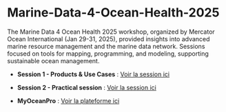 # Marine-Data-4-Ocean-Health-2025

The Marine Data 4 Ocean Health 2025 workshop, organized by Mercator Ocean International (Jan 29-31, 2025), provided insights into advanced marine resource management and the marine data network. Sessions focused on tools for mapping, programming, and modeling, supporting sustainable ocean management.

- **Session 1 - Products & Use Cases** : [Voir la session ici](https://www.youtube.com/watch?v=Nbit2PuqBwQ&t=2s)
- **Session 2 - Practical session** : [Voir la session ici](https://www.youtube.com/watch?v=ufgIKQpGFr8&t=1s)

- **MyOceanPro** : [Voir la plateforme ici](https://data.marine.copernicus.eu/viewer/expert?view=viewer&crs=epsg:4326&t=1742990400000&z=0&center=0,0.4335495717870429&zoom=9.55&layers=H4sIAAFU4mcAAzWOXQuCMBhG.8t7nTk1Ina3vgVLad1IxMtw8wM2F2mRRf_9RXT5cJ4D5.QCLQZ1jSVQ2CTpnCXI9izJeczX6WG1YPyI2TZHQgIk4cQvjDIdGiux0hYv9eD1teqFRdGWBZIxmUVSVZgFS89g6Awy9X8PGMEzbqV6ACUjuAt9U7umBepF.yUcihxrvjGoiTO0rXghtAJaCt2p9.kDKnY6yLEAAAA-&basemap=dark)
